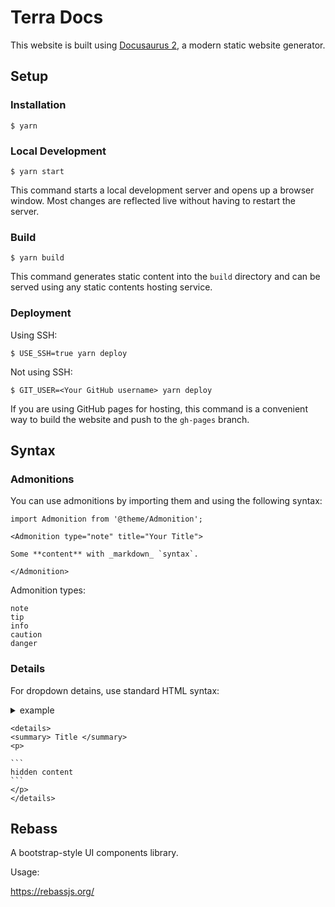 # Terra Docs

This website is built using [Docusaurus 2](https://docusaurus.io/), a modern static website generator.

## Setup

### Installation

```
$ yarn
```

### Local Development

```
$ yarn start
```

This command starts a local development server and opens up a browser window. Most changes are reflected live without having to restart the server.

### Build

```
$ yarn build
```

This command generates static content into the `build` directory and can be served using any static contents hosting service.

### Deployment

Using SSH:

```
$ USE_SSH=true yarn deploy
```

Not using SSH:

```
$ GIT_USER=<Your GitHub username> yarn deploy
```

If you are using GitHub pages for hosting, this command is a convenient way to build the website and push to the `gh-pages` branch.


## Syntax

### Admonitions

You can use admonitions by importing them and using the following syntax:

```
import Admonition from '@theme/Admonition';

<Admonition type="note" title="Your Title">

Some **content** with _markdown_ `syntax`.

</Admonition>

```

Admonition types:

```
note
tip
info
caution
danger
```

### Details

For dropdown detains, use standard HTML syntax:

<details> 
<summary> example </summary>
<p>

````
hidden content
````
</p>
</details>

````
<details> 
<summary> Title </summary>
<p>

```
hidden content
```
</p>
</details>
````

## Rebass

A bootstrap-style UI components library. 

Usage:

https://rebassjs.org/